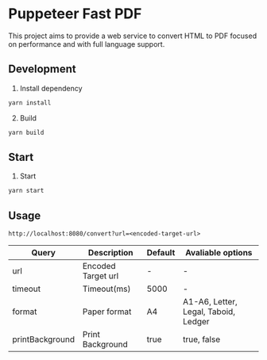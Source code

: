 # Puppeteer Fast PDF

This project aims to provide a web service to convert HTML to PDF focused on performance and with full language support.

## Development

1. Install dependency

```bash
yarn install
```

2. Build

```bash
yarn build
```

## Start

1. Start

```bash
yarn start
```

## Usage

`http://localhost:8080/convert?url=<encoded-target-url>`

| Query           | Description        | Default | Avaliable options                    |
| --------------- | ------------------ | ------- | ------------------------------------ |
| url             | Encoded Target url | -       | -                                    |
| timeout         | Timeout(ms)        | 5000    | -                                    |
| format          | Paper format       | A4      | A1-A6, Letter, Legal, Taboid, Ledger |
| printBackground | Print Background   | true    | true, false                          |
